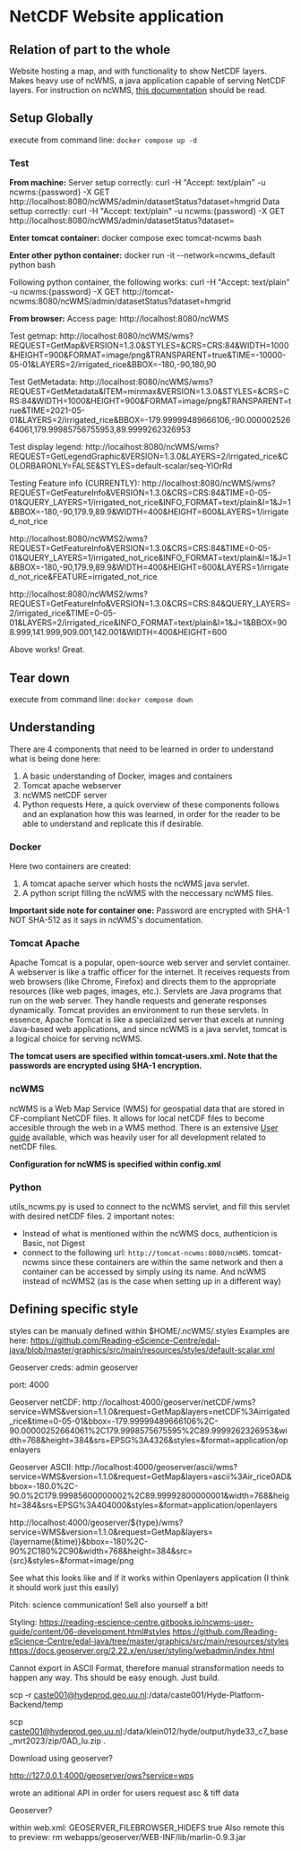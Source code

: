 # NetCDF Website application
## Relation of part to the whole
Website hosting a map, and with functionality to show NetCDF layers.
Makes heavy use of ncWMS, a java application capable of serving NetCDF layers.
For instruction on ncWMS, [this documentation](https://reading-escience-centre.gitbooks.io/ncwms-user-guide/content/02-installation.html) should be read.

## Setup Globally
execute from command line: `docker compose up -d`

### Test

**From machine:**
Server setup correctly: curl -H "Accept: text/plain" -u ncwms:{password} -X GET http://localhost:8080/ncWMS/admin/datasetStatus?dataset=hmgrid
Data settup correctly: curl -H "Accept: text/plain" -u ncwms:{password} -X GET http://localhost:8080/ncWMS/admin/datasetStatus?dataset=

**Enter tomcat container:** docker compose exec tomcat-ncwms bash
 
**Enter other python container:** docker run -it --network=ncwms_default python bash

Following python container, the following works:
curl -H "Accept: text/plain" -u ncwms:{password} -X GET http://tomcat-ncwms:8080/ncWMS/admin/datasetStatus?dataset=hmgrid

**From browser:** 
Access page:
http://localhost:8080/ncWMS

Test getmap: 
http://localhost:8080/ncWMS/wms?REQUEST=GetMap&VERSION=1.3.0&STYLES=&CRS=CRS:84&WIDTH=1000&HEIGHT=900&FORMAT=image/png&TRANSPARENT=true&TIME=-10000-05-01&LAYERS=2/irrigated_rice&BBOX=-180,-90,180,90

Test GetMetadata:
http://localhost:8080/ncWMS/wms?REQUEST=GetMetadata&ITEM=minmax&VERSION=1.3.0&STYLES=&CRS=CRS:84&WIDTH=1000&HEIGHT=900&FORMAT=image/png&TRANSPARENT=true&TIME=2021-05-01&LAYERS=2/irrigated_rice&BBOX=-179.99999489666106,-90.00000252664061,179.99985756755953,89.9999262326953

Test display legend:
http://localhost:8080/ncWMS/wms?REQUEST=GetLegendGraphic&VERSION=1.3.0&LAYERS=2/irrigated_rice&COLORBARONLY=FALSE&STYLES=default-scalar/seq-YlOrRd

Testing Feature info (CURRENTLY):
http://localhost:8080/ncWMS/wms?REQUEST=GetFeatureInfo&VERSION=1.3.0&CRS=CRS:84&TIME=0-05-01&QUERY_LAYERS=1/irrigated_not_rice&INFO_FORMAT=text/plain&I=1&J=1&BBOX=-180,-90,179.9,89.9&WIDTH=400&HEIGHT=600&LAYERS=1/irrigated_not_rice

http://localhost:8080/ncWMS2/wms?REQUEST=GetFeatureInfo&VERSION=1.3.0&CRS=CRS:84&TIME=0-05-01&QUERY_LAYERS=1/irrigated_not_rice&INFO_FORMAT=text/plain&I=1&J=1&BBOX=-180,-90,179.9,89.9&WIDTH=400&HEIGHT=600&LAYERS=1/irrigated_not_rice&FEATURE=irrigated_not_rice

http://localhost:8080/ncWMS2/wms?REQUEST=GetFeatureInfo&VERSION=1.3.0&CRS=CRS:84&QUERY_LAYERS=2/irrigated_rice&TIME=0-05-01&LAYERS=2/irrigated_rice&INFO_FORMAT=text/plain&I=1&J=1&BBOX=908.999,141.999,909.001,142.001&WIDTH=400&HEIGHT=600

Above works! Great.

## Tear down
execute from command line: `docker compose down`

## Understanding
There are 4 components that need to be learned in order to understand what is being done here:
1) A basic understanding of Docker, images and containers
2) Tomcat apache webserver
3) ncWMS netCDF server
4) Python requests
Here, a quick overview of these components follows and an explanation how this was learned, in order for the reader to be able to understand and replicate this if desirable.

### Docker
Here two containers are created: 
1) A tomcat apache server which hosts the ncWMS java servlet. 
2) A python script filling the ncWMS with the neccessary ncWMS files.

**Important side note for container one:** Password are encrypted with SHA-1 NOT SHA-512 as it says in ncWMS's documentation.

### Tomcat Apache 
Apache Tomcat is a popular, open-source web server and servlet container.
A webserver is like a traffic officer for the internet. It receives requests from web browsers (like Chrome, Firefox) and directs them to the appropriate resources (like web pages, images, etc.).
Servlets are Java programs that run on the web server. They handle requests and generate responses dynamically. Tomcat provides an environment to run these servlets.
In essence, Apache Tomcat is like a specialized server that excels at running Java-based web applications, and since ncWMS is a java servlet, tomcat is a logical choice for serving ncWMS.

**The tomcat users are specified within tomcat-users.xml. Note that the passwords are encrypted using SHA-1 encryption.**

### ncWMS
ncWMS is a Web Map Service (WMS) for geospatial data that are stored in CF-compliant NetCDF files. It allows for local netCDF files to become accesible through the web in a WMS method. There is an extensive [User guide](https://reading-escience-centre.gitbooks.io/ncwms-user-guide/content/) available, which was heavily user for all development related to netCDF files.

**Configuration for ncWMS is specified within config.xml**

### Python
utils_ncwms.py is used to connect to the ncWMS servlet, and fill this servlet with desired netCDF files. 
2 important notes: 
- Instead of what is mentioned within the ncWMS docs, authenticion is Basic, not Digest
- connect to the following url: `http://tomcat-ncwms:8080/ncWMS`. tomcat-ncwms since these containers are within the same network and then a container can be accessed by simply using its name. And ncWMS instead of ncWMS2 (as is the case when setting up in a different way)

## Defining specific style
styles can be manualy defined within $HOME/.ncWMS/.styles
Examples are here: https://github.com/Reading-eScience-Centre/edal-java/blob/master/graphics/src/main/resources/styles/default-scalar.xml

Geoserver creds:
admin
geoserver

port:
4000

Geoserver netCDF:
http://localhost:4000/geoserver/netCDF/wms?service=WMS&version=1.1.0&request=GetMap&layers=netCDF%3Airrigated_rice&time=0-05-01&bbox=-179.99999489666106%2C-90.00000252664061%2C179.9998575675595%2C89.9999262326953&width=768&height=384&srs=EPSG%3A4326&styles=&format=application/openlayers

Geoserver ASCII:
http://localhost:4000/geoserver/ascii/wms?service=WMS&version=1.1.0&request=GetMap&layers=ascii%3Air_rice0AD&bbox=-180.0%2C-90.0%2C179.99985600000002%2C89.99992800000001&width=768&height=384&srs=EPSG%3A404000&styles=&format=application/openlayers

http://localhost:4000/geoserver/${type}/wms?service=WMS&version=1.1.0&request=GetMap&layers=
{layername(&time)}&bbox=-180%2C-90%2C180%2C90&width=768&height=384&src={src}&styles=&format=image/png

See what this looks like and if it works within Openlayers application (I think it should work just this easily)

Pitch: 
science communication!
Sell also yourself a bit!

Styling:
https://reading-escience-centre.gitbooks.io/ncwms-user-guide/content/06-development.html#styles
https://github.com/Reading-eScience-Centre/edal-java/tree/master/graphics/src/main/resources/styles
https://docs.geoserver.org/2.22.x/en/user/styling/webadmin/index.html

Cannot export in ASCII Format, therefore manual stransformation needs to happen any way. Ths should be easy enough. Just build. 

scp -r caste001@hydeprod.geo.uu.nl:/data/caste001/Hyde-Platform-Backend/temp 

scp caste001@hydeprod.geo.uu.nl:/data/klein012/hyde/output/hyde33_c7_base_mrt2023/zip/0AD_lu.zip .

Download using geoserver?

http://127.0.0.1:4000/geoserver/ows?service=wps

wrote an aditional API in order for users request asc & tiff data

Geoserver?

within web.xml:
<context-param>
  <param-name>GEOSERVER_FILEBROWSER_HIDEFS</param-name>
  <param-value>true</param-value>
</context-param>
Also remote this to preview:
rm webapps/geoserver/WEB-INF/lib/marlin-0.9.3.jar